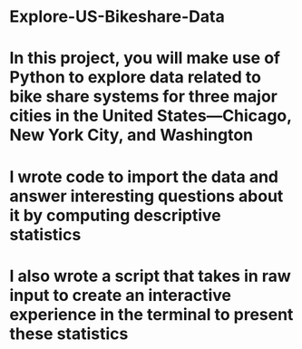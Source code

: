 # Explore-US-Bikeshare-Data
# In this project, you will make use of Python to explore data related to bike share systems for three major cities in the United States—Chicago, New York City, and Washington
# I wrote code to import the data and answer interesting questions about it by computing descriptive statistics
# I also wrote a script that takes in raw input to create an interactive experience in the terminal to present these statistics
